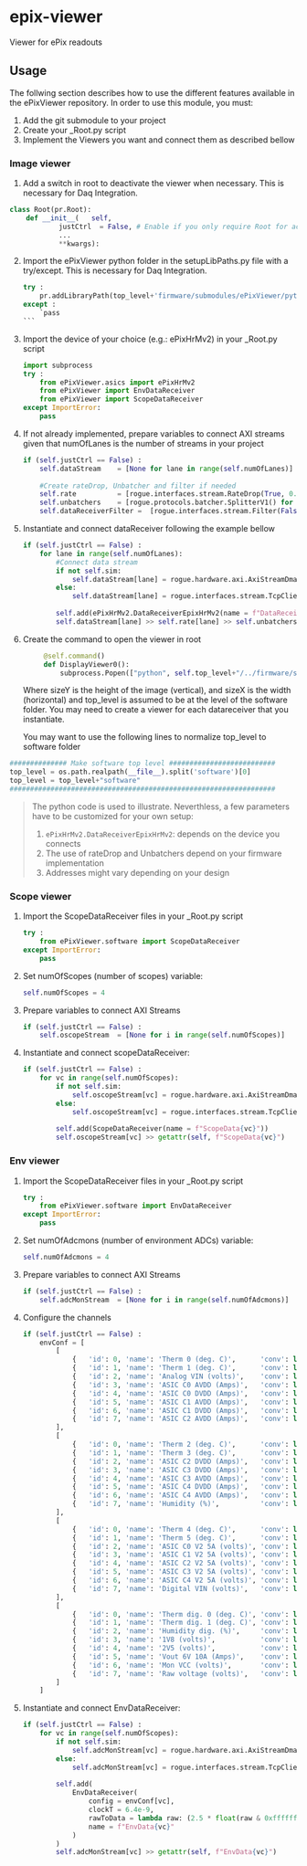 # epix-viewer
Viewer for ePix readouts

## Usage

The follwing section describes how to use the different features available in the ePixViewer repository.
In order to use this module, you must:

1. Add the git submodule to your project
2. Create your _Root.py script 
3. Implement the Viewers you want and connect them as described bellow

### Image viewer

1. Add a switch in root to deactivate the viewer when necessary. This is necessary for Daq Integration.
```python
class Root(pr.Root):
    def __init__(   self,
            justCtrl  = False, # Enable if you only require Root for accessing AXI registers (no data)
            ...
            **kwargs):
```

2. Import the ePixViewer python folder in the setupLibPaths.py file with a try/except. This is necessary for Daq Integration.
    ````python
    try :
        pr.addLibraryPath(top_level+'firmware/submodules/ePixViewer/python')
    except :
        `pass
    ```
3. Import the device of your choice (e.g.: ePixHrMv2) in your _Root.py script
    ```python
    import subprocess
    try :
        from ePixViewer.asics import ePixHrMv2
        from ePixViewer import EnvDataReceiver
        from ePixViewer import ScopeDataReceiver
    except ImportError:
        pass
    ```
4. If not already implemented, prepare variables to connect AXI streams given that numOfLanes is the number of streams in your project
    ```python
    if (self.justCtrl == False) :
        self.dataStream    = [None for lane in range(self.numOfLanes)]
        
        #Create rateDrop, Unbatcher and filter if needed
        self.rate          = [rogue.interfaces.stream.RateDrop(True, 0.1) for lane in range(self.numOfLanes)]
        self.unbatchers    = [rogue.protocols.batcher.SplitterV1() for lane in range(self.numOfLanes)]
        self.dataReceiverFilter =  [rogue.interfaces.stream.Filter(False, 2) for lane in range(self.numOfLanes)]
    ```
5. Instantiate and connect dataReceiver following the example bellow
    ```python
    if (self.justCtrl == False) :
        for lane in range(self.numOfLanes):
            #Connect data stream
            if not self.sim:
                self.dataStream[lane] = rogue.hardware.axi.AxiStreamDma(dev,0x100*lane+0,1)
            else:
                self.dataStream[lane] = rogue.interfaces.stream.TcpClient('localhost',24002+2*lane)
                
            self.add(ePixHrMv2.DataReceiverEpixHrMv2(name = f"DataReceiver{lane}"))
            self.dataStream[lane] >> self.rate[lane] >> self.unbatchers[lane] >>  self.dataReceiverFilter[lane] >> getattr(self, f"DataReceiver{lane}")
   ```

6. Create the command to open the viewer in root
   ```python
        @self.command()
        def DisplayViewer0():
            subprocess.Popen(["python", self.top_level+"/../firmware/submodules/ePixViewer/python/ePixViewer/runLiveDisplay.py", "--dataReceiver", "rogue://0/root.DataReceiver0", "image", "--title", "DataReceiver0", "--sizeY", "192", "--sizeX", "384", "--serverList","localhost:{}".format(self.zmqServer.port()) ], shell=False)
   ```
   Where sizeY is the height of the image (vertical), and sizeX is the width (horizontal) and top_level is assumed to be at the level of the software folder. You may need to create a viewer for each datareceiver that you instantiate.

   You may want to use the following lines to normalize top_level to software folder

```python
############## Make software top level ##########################
top_level = os.path.realpath(__file__).split('software')[0]
top_level = top_level+"software"
#################################################################
```
   
> The python code is used to illustrate. Neverthless, a few parameters have to be customized for your own setup:
>    1. `ePixHrMv2.DataReceiverEpixHrMv2`: depends on the device you connects
>    2. The use of rateDrop and Unbatchers depend on your firmware implementation
>    3. Addresses might vary depending on your design
   
### Scope viewer

1. Import the ScopeDataReceiver files in your _Root.py script
    ```python
    try :
        from ePixViewer.software import ScopeDataReceiver
    except ImportError:
        pass    
    ```
2. Set numOfScopes (number of scopes) variable:
    ```python
    self.numOfScopes = 4
    ```
3. Prepare variables to connect AXI Streams
    ```python
    if (self.justCtrl == False) :
        self.oscopeStream  = [None for i in range(self.numOfScopes)]
    ```
2. Instantiate and connect scopeDataReceiver:
    ```python
    if (self.justCtrl == False) :
        for vc in range(self.numOfScopes):
            if not self.sim:
                self.oscopeStream[vc] = rogue.hardware.axi.AxiStreamDma(dev,0x100*6+vc,1)
            else:
                self.oscopeStream[vc] = rogue.interfaces.stream.TcpClient('localhost',24024+2*vc)
                
            self.add(ScopeDataReceiver(name = f"ScopeData{vc}"))
            self.oscopeStream[vc] >> getattr(self, f"ScopeData{vc}")
    ```

### Env viewer

1. Import the ScopeDataReceiver files in your _Root.py script
    ```python
    try :
        from ePixViewer.software import EnvDataReceiver
    except ImportError:
        pass     
    ```
2. Set numOfAdcmons (number of environment ADCs) variable:
    ```python
    self.numOfAdcmons = 4
    ```
3. Prepare variables to connect AXI Streams
    ```python
    if (self.justCtrl == False) :
        self.adcMonStream  = [None for i in range(self.numOfAdcmons)]
    ```
4. Configure the channels
    ```python
    if (self.justCtrl == False) :
        envConf = [
            [
                {   'id': 0, 'name': 'Therm 0 (deg. C)',      'conv': lambda data: -68.305*data+93.308, 'color': '#FFFFFF'  },
                {   'id': 1, 'name': 'Therm 1 (deg. C)',      'conv': lambda data: -68.305*data+93.308, 'color': '#FF00FF' },
                {   'id': 2, 'name': 'Analog VIN (volts)',    'conv': lambda data: data, 'color': '#00FFFF'  },
                {   'id': 3, 'name': 'ASIC C0 AVDD (Amps)',   'conv': lambda data: data, 'color': '#FFFF00'  },
                {   'id': 4, 'name': 'ASIC C0 DVDD (Amps)',   'conv': lambda data: data, 'color': '#F0F0F0'  },
                {   'id': 5, 'name': 'ASIC C1 AVDD (Amps)',   'conv': lambda data: data, 'color': '#F0500F'  },
                {   'id': 6, 'name': 'ASIC C1 DVDD (Amps)',   'conv': lambda data: data, 'color': '#503010'  },
                {   'id': 7, 'name': 'ASIC C2 AVDD (Amps)',   'conv': lambda data: data, 'color': '#777777'  }
            ],
            [
                {   'id': 0, 'name': 'Therm 2 (deg. C)',      'conv': lambda data: -68.305*data+93.308, 'color': '#FFFFFF'  },
                {   'id': 1, 'name': 'Therm 3 (deg. C)',      'conv': lambda data: -68.305*data+93.308, 'color': '#FF00FF' },
                {   'id': 2, 'name': 'ASIC C2 DVDD (Amps)',   'conv': lambda data: data, 'color': '#00FFFF'  },
                {   'id': 3, 'name': 'ASIC C3 DVDD (Amps)',   'conv': lambda data: data, 'color': '#FFFF00'  },
                {   'id': 4, 'name': 'ASIC C3 AVDD (Amps)',   'conv': lambda data: data, 'color': '#F0F0F0'  },
                {   'id': 5, 'name': 'ASIC C4 DVDD (Amps)',   'conv': lambda data: data, 'color': '#F0500F'  },
                {   'id': 6, 'name': 'ASIC C4 AVDD (Amps)',   'conv': lambda data: data, 'color': '#503010'  },
                {   'id': 7, 'name': 'Humidity (%)',          'conv': lambda data: 45.8*data-21.3, 'color': '#777777'  }
            ],
            [
                {   'id': 0, 'name': 'Therm 4 (deg. C)',      'conv': lambda data: -68.305*data+93.308, 'color': '#FFFFFF'  },
                {   'id': 1, 'name': 'Therm 5 (deg. C)',      'conv': lambda data: -68.305*data+93.308, 'color': '#FF00FF' },
                {   'id': 2, 'name': 'ASIC C0 V2 5A (volts)', 'conv': lambda data: data, 'color': '#00FFFF'  },
                {   'id': 3, 'name': 'ASIC C1 V2 5A (volts)', 'conv': lambda data: data, 'color': '#FFFF00'  },
                {   'id': 4, 'name': 'ASIC C2 V2 5A (volts)', 'conv': lambda data: data, 'color': '#F0F0F0'  },
                {   'id': 5, 'name': 'ASIC C3 V2 5A (volts)', 'conv': lambda data: data, 'color': '#F0500F'  },
                {   'id': 6, 'name': 'ASIC C4 V2 5A (volts)', 'conv': lambda data: data, 'color': '#503010'  },
                {   'id': 7, 'name': 'Digital VIN (volts)',   'conv': lambda data: data, 'color': '#777777'  }
            ],
            [
                {   'id': 0, 'name': 'Therm dig. 0 (deg. C)', 'conv': lambda data: -68.305*(data)+93.308, 'color': '#FFFFFF'  },
                {   'id': 1, 'name': 'Therm dig. 1 (deg. C)', 'conv': lambda data: -68.305*(data)+93.308, 'color': '#FF00FF' },
                {   'id': 2, 'name': 'Humidity dig. (%)',     'conv': lambda data: data*45.8-21.3, 'color': '#00FFFF'  },
                {   'id': 3, 'name': '1V8 (volts)',           'conv': lambda data: data, 'color': '#FFFF00'  },
                {   'id': 4, 'name': '2V5 (volts)',           'conv': lambda data: data, 'color': '#F0F0F0'  },
                {   'id': 5, 'name': 'Vout 6V 10A (Amps)',    'conv': lambda data: 10*data, 'color': '#F0500F'  },
                {   'id': 6, 'name': 'Mon VCC (volts)',       'conv': lambda data: data, 'color': '#503010'  },
                {   'id': 7, 'name': 'Raw voltage (volts)',   'conv': lambda data: 3* data, 'color': '#777777'  }
            ]
        ]
    ```
2. Instantiate and connect EnvDataReceiver:
    ```python
    if (self.justCtrl == False) :
        for vc in range(self.numOfScopes):
            if not self.sim:
                self.adcMonStream[vc] = rogue.hardware.axi.AxiStreamDma(dev,0x100*6+vc,1)
            else:
                self.adcMonStream[vc] = rogue.interfaces.stream.TcpClient('localhost',24016+2*vc)
                
            self.add(
                EnvDataReceiver(
                    config = envConf[vc], 
                    clockT = 6.4e-9, 
                    rawToData = lambda raw: (2.5 * float(raw & 0xffffff)) / 16777216, 
                    name = f"EnvData{vc}"
                )
            )
            self.adcMonStream[vc] >> getattr(self, f"EnvData{vc}")
    ```
